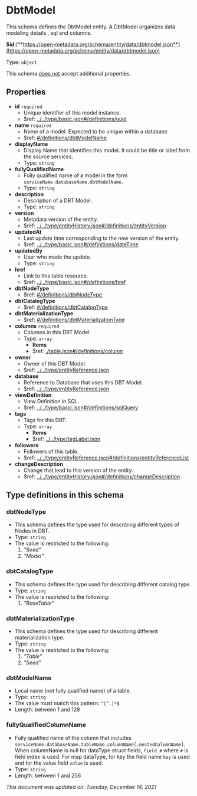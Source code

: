 # DbtModel

This schema defines the DbtModel entity. A DbtModel organizes data modeling details , sql and columns.

**$id:**[**https://open-metadata.org/schema/entity/data/dbtmodel.json**](https://open-metadata.org/schema/entity/data/dbtmodel.json)

Type: `object`

This schema <u>does not</u> accept additional properties.

## Properties
- **id** `required`
  - Unique identifier of this model instance.
  - $ref: [../../type/basic.json#/definitions/uuid](../types/basic.md#uuid)
- **name** `required`
  - Name of a model. Expected to be unique within a database.
  - $ref: [#/definitions/dbtModelName](#dbtmodelname)
- **displayName**
  - Display Name that identifies this model. It could be title or label from the source services.
  - Type: `string`
- **fullyQualifiedName**
  - Fully qualified name of a model in the form `serviceName.databaseName.dbtModelName`.
  - Type: `string`
- **description**
  - Description of a DBT Model.
  - Type: `string`
- **version**
  - Metadata version of the entity.
  - $ref: [../../type/entityHistory.json#/definitions/entityVersion](../types/entityhistory.md#entityversion)
- **updatedAt**
  - Last update time corresponding to the new version of the entity.
  - $ref: [../../type/basic.json#/definitions/dateTime](../types/basic.md#datetime)
- **updatedBy**
  - User who made the update.
  - Type: `string`
- **href**
  - Link to this table resource.
  - $ref: [../../type/basic.json#/definitions/href](../types/basic.md#href)
- **dbtNodeType**
  - $ref: [#/definitions/dbtNodeType](#dbtnodetype)
- **dbtCatalogType**
  - $ref: [#/definitions/dbtCatalogType](#dbtcatalogtype)
- **dbtMaterializationType**
  - $ref: [#/definitions/dbtMaterializationType](#dbtmaterializationtype)
- **columns** `required`
  - Columns in this DBT Model.
  - Type: `array`
    - **Items**
    - $ref: [./table.json#/definitions/column](./table.md#column)
- **owner**
  - Owner of this DBT Model.
  - $ref: [../../type/entityReference.json](../types/entityreference.md)
- **database**
  - Reference to Database that uses this DBT Model.
  - $ref: [../../type/entityReference.json](../types/entityreference.md)
- **viewDefinition**
  - View Definition in SQL.
  - $ref: [../../type/basic.json#/definitions/sqlQuery](../types/basic.md#sqlquery)
- **tags**
  - Tags for this DBT.
  - Type: `array`
    - **Items**
    - $ref: [../../type/tagLabel.json](../types/taglabel.md)
- **followers**
  - Followers of this table.
  - $ref: [../../type/entityReference.json#/definitions/entityReferenceList](../types/entityreference.md#entityreferencelist)
- **changeDescription**
  - Change that lead to this version of the entity.
  - $ref: [../../type/entityHistory.json#/definitions/changeDescription](../types/entityhistory.md#changedescription)


## Type definitions in this schema
### dbtNodeType

- This schema defines the type used for describing different types of Nodes in DBT.
- Type: `string`
- The value is restricted to the following:  
  1. _"Seed"_
  2. _"Model"_


### dbtCatalogType

- This schema defines the type used for describing different catalog type.
- Type: `string`
- The value is restricted to the following:  
  1. _"BaseTable"_


### dbtMaterializationType

- This schema defines the type used for describing different materialization type.
- Type: `string`
- The value is restricted to the following: 
  1. _"Table"_
  2. _"Seed"_


### dbtModelName

- Local name (not fully qualified name) of a table.
- Type: `string`
- The value must match this pattern: `^[^.]*$`
- Length: between 1 and 128


### fullyQualifiedColumnName

- Fully qualified name of the column that includes `serviceName.databaseName.tableName.columnName[.nestedColumnName]`. When columnName is null for dataType struct fields, `field_#` where `#` is field index is used. For map dataType, for key the field name `key` is used and for the value field `value` is used.
- Type: `string`
- Length: between 1 and 256

_This document was updated on: Tuesday, December 14, 2021_